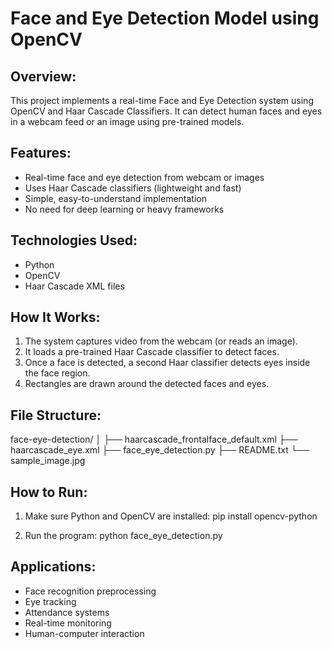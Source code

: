 Face and Eye Detection Model using OpenCV
=========================================

Overview:
---------
This project implements a real-time Face and Eye Detection system using OpenCV and Haar Cascade Classifiers.
It can detect human faces and eyes in a webcam feed or an image using pre-trained models.

Features:
---------
- Real-time face and eye detection from webcam or images
- Uses Haar Cascade classifiers (lightweight and fast)
- Simple, easy-to-understand implementation
- No need for deep learning or heavy frameworks

Technologies Used:
------------------
- Python
- OpenCV
- Haar Cascade XML files

How It Works:
-------------
1. The system captures video from the webcam (or reads an image).
2. It loads a pre-trained Haar Cascade classifier to detect faces.
3. Once a face is detected, a second Haar classifier detects eyes inside the face region.
4. Rectangles are drawn around the detected faces and eyes.

File Structure:
---------------
face-eye-detection/
│
├── haarcascade_frontalface_default.xml
├── haarcascade_eye.xml
├── face_eye_detection.py
├── README.txt
└── sample_image.jpg

How to Run:
-----------
1. Make sure Python and OpenCV are installed:
   pip install opencv-python

2. Run the program:
   python face_eye_detection.py

Applications:
-------------
- Face recognition preprocessing
- Eye tracking
- Attendance systems
- Real-time monitoring
- Human-computer interaction

